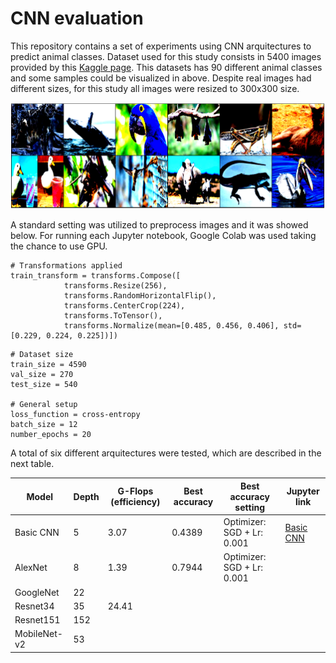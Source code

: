 # CNN evaluation

This repository contains a set of experiments using CNN arquitectures to predict animal classes. Dataset used for this study consists in 5400 images provided by this [Kaggle page](https://www.kaggle.com/datasets/iamsouravbanerjee/animal-image-dataset-90-different-animals). This datasets has 90 different animal classes and some samples could be visualized in above. Despite real images had different sizes, for this study all images were resized to 300x300 size.

![Sample images](https://github.com/victorcaquilpan/CNN_evaluation/blob/main/images/Sample%20images.PNG)

A standard setting was utilized to preprocess images and it was showed below. For running each Jupyter notebook, Google Colab was used taking the chance to use GPU. 

```
# Transformations applied
train_transform = transforms.Compose([
            transforms.Resize(256),
            transforms.RandomHorizontalFlip(),
            transforms.CenterCrop(224),
            transforms.ToTensor(),
            transforms.Normalize(mean=[0.485, 0.456, 0.406], std=[0.229, 0.224, 0.225])])
```

```
# Dataset size
train_size = 4590
val_size = 270
test_size = 540

# General setup
loss_function = cross-entropy
batch_size = 12
number_epochs = 20
```

A total of six different arquitectures were tested, which are described in the next table.

| Model         | Depth          | G-Flops (efficiency) | Best accuracy | Best accuracy setting | Jupyter link |
| ------------- | ------------- |----------------|-----------------|-----------------------|--------------|          
| Basic CNN     | 5                                |    3.07          |     0.4389          |Optimizer: SGD + Lr: 0.001|[Basic CNN](https://github.com/victorcaquilpan/CNN_evaluation/blob/main/code/basic_cnn.ipynb)
| AlexNet       | 8                                   |  1.39            | 0.7944          |Optimizer: SGD + Lr: 0.001  ||
| GoogleNet     | 22                                |              |               |||
| Resnet34      | 35                                 |    24.41        |               |||
| Resnet151     | 152                                |              |  |||
| MobileNet-v2  | 53                                 |              | |||
